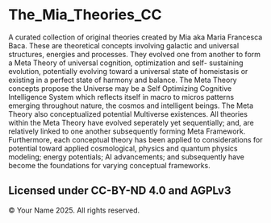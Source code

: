 # The_Mia_Theories_CC
A curated collection of original theories created by Mia aka Maria Francesca Baca. These are theoretical concepts involving galactic and universal structures, energies and processes. They evolved one from another to form a Meta Theory of universal cognition, optimization and self- sustaining evolution, potentially evolving toward a universal state of homeistasis or existing in a perfect state of harmony and balance. The Meta Theory concepts propose the Universe may be a Self Optimizing Cognitive Intelligence System which reflects itself in macro to micros patterns emerging throughout nature, the cosmos and intelligent beings. The Meta Theory also conceptualized potential Multiverse existences. All theories within the Meta Theory have evolved seperately yet sequentially; and, are relatively linked to one another subsequently forming Meta Framework. Furthermore, each conceptual theory has been applied to considerations for potential toward applied cosmological, physics and quantum physics modeling; energy potentials; AI advancements; and subsequently have become the foundations for varying conceptual frameworks.




## Licensed under CC-BY-ND 4.0 and AGPLv3


© Your Name 2025. All rights reserved.
